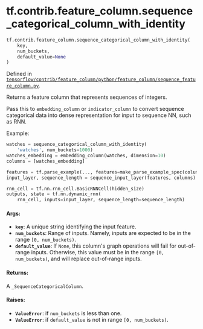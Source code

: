 <div itemscope itemtype="http://developers.google.com/ReferenceObject">
<meta itemprop="name" content="tf.contrib.feature_column.sequence_categorical_column_with_identity" />
</div>

# tf.contrib.feature_column.sequence_categorical_column_with_identity

``` python
tf.contrib.feature_column.sequence_categorical_column_with_identity(
    key,
    num_buckets,
    default_value=None
)
```



Defined in [`tensorflow/contrib/feature_column/python/feature_column/sequence_feature_column.py`](https://www.tensorflow.org/code/tensorflow/contrib/feature_column/python/feature_column/sequence_feature_column.py).

Returns a feature column that represents sequences of integers.

Pass this to `embedding_column` or `indicator_column` to convert sequence
categorical data into dense representation for input to sequence NN, such as
RNN.

Example:

```python
watches = sequence_categorical_column_with_identity(
    'watches', num_buckets=1000)
watches_embedding = embedding_column(watches, dimension=10)
columns = [watches_embedding]

features = tf.parse_example(..., features=make_parse_example_spec(columns))
input_layer, sequence_length = sequence_input_layer(features, columns)

rnn_cell = tf.nn.rnn_cell.BasicRNNCell(hidden_size)
outputs, state = tf.nn.dynamic_rnn(
    rnn_cell, inputs=input_layer, sequence_length=sequence_length)
```

#### Args:

* <b>`key`</b>: A unique string identifying the input feature.
* <b>`num_buckets`</b>: Range of inputs. Namely, inputs are expected to be in the
    range `[0, num_buckets)`.
* <b>`default_value`</b>: If `None`, this column's graph operations will fail for
    out-of-range inputs. Otherwise, this value must be in the range
    `[0, num_buckets)`, and will replace out-of-range inputs.


#### Returns:

A `_SequenceCategoricalColumn`.


#### Raises:

* <b>`ValueError`</b>: if `num_buckets` is less than one.
* <b>`ValueError`</b>: if `default_value` is not in range `[0, num_buckets)`.